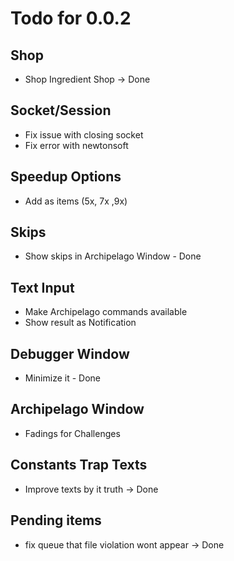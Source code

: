 # Todo for 0.0.2

## Shop
- Shop Ingredient Shop -> Done

## Socket/Session
- Fix issue with closing socket
- Fix error with newtonsoft

## Speedup Options
- Add as items (5x, 7x ,9x)

## Skips
- Show skips in Archipelago Window - Done

## Text Input
- Make Archipelago commands available
- Show result as Notification

## Debugger Window
- Minimize it - Done

## Archipelago Window
- Fadings for Challenges

## Constants Trap Texts
- Improve texts by it truth -> Done

## Pending items
- fix queue that file violation wont appear -> Done
